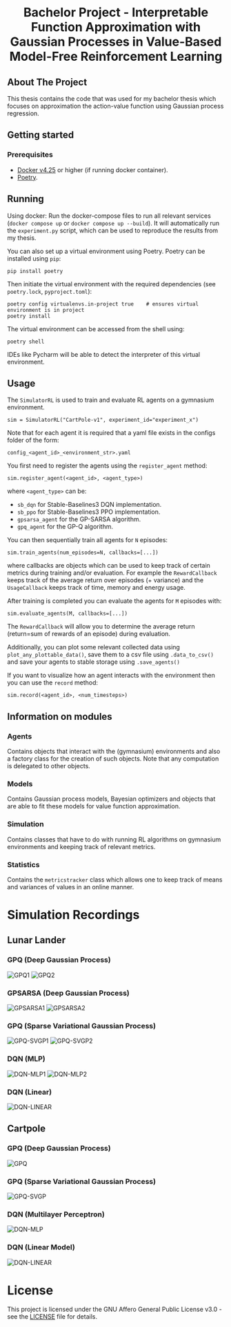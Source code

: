 <br />
<p align="center">
  <h1 align="center">Bachelor Project - Interpretable Function Approximation with Gaussian Processes in Value-Based Model-Free Reinforcement Learning</h1>

  <p align="center">
  </p>
</p>

## About The Project
This thesis contains the code that was used for my bachelor thesis which focuses on approximation the action-value function using Gaussian process regression.


## Getting started

### Prerequisites
- [Docker v4.25](https://www.docker.com/get-started) or higher (if running docker container).
- [Poetry](https://python-poetry.org/).
## Running
Using docker: Run the docker-compose files to run all relevant services (`docker compose up` or `docker compose up --build`).
It will automatically run the `experiment.py` script, which can be used to reproduce the results from my thesis.

You can also set up a virtual environment using Poetry. Poetry can  be installed using `pip`:
```
pip install poetry
```
Then initiate the virtual environment with the required dependencies (see `poetry.lock`, `pyproject.toml`):
```
poetry config virtualenvs.in-project true    # ensures virtual environment is in project
poetry install
```
The virtual environment can be accessed from the shell using:
```
poetry shell
```
IDEs like Pycharm will be able to detect the interpreter of this virtual environment.

## Usage

The `SimulatorRL` is used to train and evaluate RL agents on a gymnasium environment.
```
sim = SimulatorRL("CartPole-v1", experiment_id="experiment_x")
```

Note that for each agent it is required that a yaml file exists in the configs folder of the form:
```
config_<agent_id>_<environment_str>.yaml
```

You first need to register the agents using the `register_agent` method:
``````
sim.register_agent(<agent_id>, <agent_type>)
``````
where `<agent_type>` can be:
* `sb_dqn` for Stable-Baselines3 DQN implementation.
* `sb_ppo` for Stable-Baselines3 PPO implementation.
* `gpsarsa_agent` for the GP-SARSA algorithm.
* `gpq_agent` for the GP-Q algorithm.

You can then sequentially train all agents for `N` episodes:
```
sim.train_agents(num_episodes=N, callbacks=[...])
```
where callbacks are objects which can be used to keep track of certain metrics during training and/or evaluation. For example the `RewardCallback` keeps track of the average return over episodes (+ variance) and the `UsageCallback` keeps track of time, memory and energy usage.

After training is completed you can evaluate the agents for `M` episodes with:
```
sim.evaluate_agents(M, callbacks=[...])
```
The `RewardCallback` will allow you to determine the average return (return=sum of rewards of an episode) during evaluation.

Additionally, you can plot some relevant collected data using `plot_any_plottable_data()`, save them to a csv file using `.data_to_csv()` and save your agents to stable storage using `.save_agents()`

If you want to visualize how an agent interacts with the environment then you can use the `record` method:
```
sim.record(<agent_id>, <num_timesteps>)
```

## Information on modules

### Agents
Contains objects that interact with the (gymnasium) environments and also a factory class for the creation of such objects. Note that any computation is delegated to other objects.

### Models
Contains Gaussian process models, Bayesian optimizers and objects that are able to fit these models for
value function approximation.

### Simulation
Contains classes that have to do with running RL algorithms on gymnasium environments and keeping track of relevant metrics.

### Statistics
Contains the `metricstracker` class which allows one to keep track of means and variances of values in an online manner.


# Simulation Recordings

## Lunar Lander
### GPQ (Deep Gaussian Process)
![GPQ1](/sample_videos/LUNAR_LANDER_GPQ_DGP_SUCCESS.gif)
![GPQ2](/sample_videos/LUNAR_LANDER_GPQ_DGP_FAIL.gif)

### GPSARSA (Deep Gaussian Process)
![GPSARSA1](/sample_videos/LUNAR_LANDER_GPSARSA_DGP_SUCCESS.gif)
![GPSARSA2](/sample_videos/LUNAR_LANDER_GPSARSA_DGP_FAIL.gif)
### GPQ (Sparse Variational Gaussian Process)
![GPQ-SVGP1](/sample_videos/LUNAR_LANDER_GPQ_SVGP_OK.gif)
![GPQ-SVGP2](/sample_videos/LUNAR_LANDER_GPQ_SVGP_FAIL.gif)
### DQN (MLP)
![DQN-MLP1](/sample_videos/LUNAR_LANDER_DQN_MLP_SUCCESS.gif)
![DQN-MLP2](/sample_videos/LUNAR_LANDER_DQN_MLP_SUCCESS2.gif)
### DQN (Linear)
![DQN-LINEAR](/sample_videos/LUJAR_LANDER_DQN_LINEAR_FAIL.gif)


## Cartpole

### GPQ (Deep Gaussian Process)
![GPQ](/sample_videos/CARTPOLE_GPQ_DGP.gif)
### GPQ (Sparse Variational Gaussian Process)
![GPQ-SVGP](/sample_videos/CARTPOLE_GPQ_SVGP.gif)
### DQN (Multilayer Perceptron)
![DQN-MLP](/sample_videos/CARTPOLE_DQN_MLP.gif)
### DQN (Linear Model)
![DQN-LINEAR](/sample_videos/CARTPOLE_DQN_LINEAR.gif)


# License
This project is licensed under the GNU Affero General Public License v3.0 - see the [LICENSE](./LICENSE.txt) file for details.

